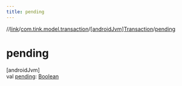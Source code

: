 ```yaml
---
title: pending
---
```

//[link](../../../index.html)/[com.tink.model.transaction](../index.html)/[[androidJvm]Transaction](index.html)/[pending](pending.html)



# pending



[androidJvm]\
val [pending](pending.html): [Boolean](https://kotlinlang.org/api/latest/jvm/stdlib/kotlin/-boolean/index.html)




